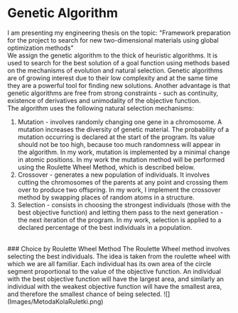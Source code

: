 # Genetic Algorithm
I am presenting my engineering thesis on the topic: "Framework preparation for the project to search for new two-dimensional materials using global optimization methods" 
<br/>
We assign the genetic algorithm to the thick of heuristic algorithms. It is used to search for the best solution of a goal function using methods based on the mechanisms of evolution and natural selection. Genetic algorithms are of growing interest due to their low complexity and at the same time they are a powerful tool for finding new solutions. Another advantage is that genetic algorithms are free from strong constraints - such as continuity, existence of derivatives and unimodality of the objective function.
<br/>
The algorithm uses the following natural selection mechanisms:
1. Mutation - involves randomly changing one gene in a chromosome. A mutation increases the diversity of genetic material. The probability of a mutation occurring is declared at the start of the program. Its value should not be too high, because too much randomness will appear in the algorithm. In my work, mutation is implemented by a minimal change in atomic positions. In my work the mutation method will be performed using the Roulette Wheel Method, which is described below. 
2. Crossover - generates a new population of individuals. It involves cutting the chromosomes of the parents at any point and crossing them over to produce two offspring. In my work, I implement the crossover method by swapping places of random atoms in a structure.
3. Selection - consists in choosing the strongest individuals (those with the best objective function) and letting them pass to the next generation - the next iteration of the program. In my work, selection is applied to a declared percentage of the best individuals in a population.
<br/>
### Choice by Roulette Wheel Method
The Roulette Wheel method involves selecting the best individuals. The idea is taken from the roulette wheel with which we are all familiar. Each individual has its own area of the circle segment proportional to the value of the objective function. An individual with the best objective function will have the largest area, and similarly an individual with the weakest objective function will have the smallest area, and therefore the smallest chance of being selected.
![](Images/MetodaKolaRuletki.png)
